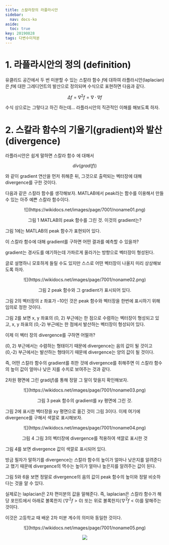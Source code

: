 ```yaml
---
title: 스칼라장의 라플라시안
sidebar:
  nav: docs-ko
aside:
  toc: true
key: 20190828
tags: 다변수미적분
---
```


# 1. 라플라시안의 정의 (definition)

유클리드 공간에서 두 번 미분할 수 있는 스칼라 함수 $f$에 대하여 라플라시안(laplacian)은 $f$에 대한 그레디언트의 발산으로 정의되며 수식으로 표현하면 다음과 같다. 

$$\Delta f = \nabla ^2 f = \nabla \cdot \nabla f$$

수식 상으로는 그렇다고 하긴 하는데... 라플라시안의 직관적인 이해를 해보도록 하자.

# 2. 스칼라 함수의 기울기(gradient)와 발산(divergence)


라플라시안은 쉽게 말하면 스칼라 함수 에 대해서

$$div(grad(f))$$

와 같이 gradient 연산을 먼저 취해준 뒤, 그것으로 출력되는 벡터장에 대해 divergence를 구한 것이다.

다음과 같은 스칼라 함수를 생각해보자. MATLAB에서 peak라는 함수를 이용해서 만들 수 있는 아주 예쁜 스칼라 함수이다.


<center>![](https://wikidocs.net/images/page/7001/noname01.png)

그림 1 MATLAB의 peak 함수를 그린 것. 이것의 gradient는?</center>


그림 1에는 MATLAB의 peak 함수가 표현되어 있다. 

이 스칼라 함수에 대해 gradient를 구하면 어떤 결과를 예측할 수 있을까? 

gradient는 경사도를 얘기하는데 가파르게 올라가는 방향으로 벡터장이 형성된다. 

글로 설명하니 모호하게 들릴 수도 있지만 스스로 어떤 벡터장이 나올지 미리 상상해보도록 하자.


<center>![](https://wikidocs.net/images/page/7001/noname02.png)

그림 2 peak 함수와 그 gradient가 표시되어 있다.</center>

그림 2의 벡터장의 z 좌표가 –10인 것은 peak 함수와 벡터장을 한번에 표시하기 위해 임의로 정한 것이다. 

그림 2를 보면 x, y 좌표의 (0, 2) 부근에는 한 점으로 수렴하는 벡터장이 형성되고 있고, x, y 좌표의 (0,-2) 부근에는 한 점에서 발산하는 벡터장이 형성되어 있다. 

이제 이 벡터 장의 divergence를 구하면 어떨까? 

(0, 2) 부근에서는 수렴하는 형태이기 때문에 divergence는 음의 값이 될 것이고 (0,-2) 부근에서는 발산하는 형태이기 때문에 divergence는 양의 값이 될 것이다.

즉, 어떤 스칼라 함수의 gradient를 취한 것에 divergence를 취해주면 이 스칼라 함수의 높이 값이 얼마나 낮은 지를 수치로 보여주는 것과 같다.

2차원 평면에 그린 grad($f$)를 통해 정말 그 말이 맞을지 확인해보자.


<center>![](https://wikidocs.net/images/page/7001/noname03.png)

그림 3 peak 함수의 gradient를 xy 평면에 그린 것.</center>


그림 2에 표시한 벡터장을 xy 평면으로 옮긴 것이 그림 3이다. 이제 여기에 divergence를 구해서 색깔로 표시해보자.



<center>![](https://wikidocs.net/images/page/7001/noname04.png)

그림 4 그림 3의 벡터장에 divergence를 적용하여 색깔로 표시한 것</center>

그림 4를 보면 divergence 값이 색깔로 표시되어 있다. 

방금 필자가 말하기를 divergence는 스칼라 함수의 높이가 얼마나 낮은지를 알려준다고 했기 때문에 divergence의 역수는 높이가 얼마나 높은지를 알려주는 값이 된다.

그림 5와 6을 보면 정말로 divergence의 음의 값이 peak 함수의 높이와 정말 비슷하다는 것을 알 수 있다.

실제로는 laplacian은 2차 편미분의 값을 말해준다. 즉, laplacian은 스칼라 함수가 해당 포인트에서 아래로 볼록한지 ($\nabla^2f>0$) 또는 위로 볼록한지($\nabla^2f<0$)를 말해주는 것이다. 

이것은 고등학교 때 배운 2차 미분 계수의 의미와 동일한 것이다.


<center>![](https://wikidocs.net/images/page/7001/noname05.png)

![](https://wikidocs.net/images/page/7001/noname06.png) </center>